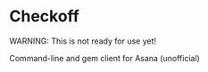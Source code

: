 # Checkoff

WARNING: This is not ready for use yet!

Command-line and gem client for Asana (unofficial)
